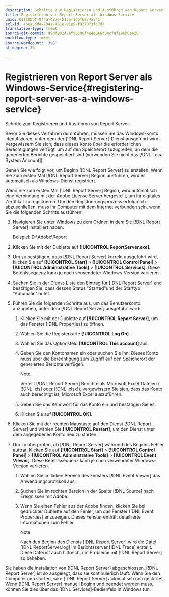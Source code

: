 ```yaml
---
description: Schritte zum Registrieren und Ausführen von Report Server.
title: Registrieren von Report Server als Windows-Service
uuid: 01fc0bbf-9f4a-487e-b1cb-16bf6974a541
exl-id: 46ea5dd4-7041-451e-91e5-f927873fc7d7
translation-type: tm+mt
source-git-commit: d9df90242ef96188f4e4b5e6d04cfef196b0a628
workflow-type: tm+mt
source-wordcount: '398'
ht-degree: 3%

---
```


# Registrieren von Report Server als Windows-Service{#registering-report-server-as-a-windows-service}

Schritte zum Registrieren und Ausführen von Report Server.

Bevor Sie dieses Verfahren durchführen, müssen Sie das Windows-Konto identifizieren, unter dem der [!DNL Report Server]-Dienst ausgeführt wird. Vergewissern Sie sich, dass dieses Konto über die erforderlichen Berechtigungen verfügt, um auf den Speicherort zuzugreifen, an dem die generierten Berichte gespeichert sind (verwenden Sie nicht das [!DNL Local System Account]).

Gehen Sie wie folgt vor, um Beginn [!DNL Report Server] zu erstellen. Wenn Sie zum ersten Mal [!DNL Report Server] Beginn ausführen, wird es automatisch als Windows-Dienst registriert.

Wenn Sie zum ersten Mal [!DNL Report Server] Beginn, wird automatisch eine Verbindung mit der Adobe License Server hergestellt, um Ihr digitales Zertifikat zu registrieren. Um den Registrierungsprozess erfolgreich abzuschließen, muss Ihr Computer mit dem Internet verbunden sein, wenn Sie die folgenden Schritte ausführen.

1. Navigieren Sie unter Windows zu dem Ordner, in dem Sie [!DNL Report Server] installiert haben.

   Beispiel: D:\Adobe\Report

1. Klicken Sie mit der Dublette auf **[!UICONTROL ReportServer.exe]**.
1. Um zu bestätigen, dass [!DNL Report Server] korrekt ausgeführt wird, klicken Sie auf **[!UICONTROL Start]** > **[!UICONTROL Control Panel]** > **[!UICONTROL Administrative Tools]** > **[!UICONTROL Services]**. Diese Befehlssequenz kann je nach verwendeter Windows-Version variieren.
1. Suchen Sie in der Dienst-Liste den Eintrag für [!DNL Report Server] und bestätigen Sie, dass dessen Status &quot;Started&quot;und der Starttyp &quot;Automatic&quot;lautet.
1. Führen Sie die folgenden Schritte aus, um das Benutzerkonto anzugeben, unter dem [!DNL Report Server] ausgeführt wird:

   1. Klicken Sie mit der Dublette auf **[!UICONTROL Report Server]**, um das Fenster [!DNL Properties] zu öffnen.

   1. Wählen Sie die Registerkarte **[!UICONTROL Log On]**.
   1. Wählen Sie das Optionsfeld **[!UICONTROL This account]** aus.
   1. Geben Sie den Kontonamen ein oder suchen Sie ihn. Dieses Konto muss über die Berechtigung zum Zugriff auf den Speicherort der generierten Berichte verfügen.

      >[!NOTE]
      >
      >Verteilt [!DNL Report Server] Berichte als Microsoft Excel-Dateien ( [!DNL .xls] oder [!DNL .xlsx]), vergewissern Sie sich, dass das Konto auch berechtigt ist, Microsoft Excel auszuführen.

   1. Geben Sie das Kennwort für das Konto ein und bestätigen Sie es.
   1. Klicken Sie auf **[!UICONTROL OK]**.

1. Klicken Sie mit der rechten Maustaste auf den Dienst [!DNL Report Server] und wählen Sie **[!UICONTROL Restart]**, um den Dienst unter dem angegebenen Konto neu zu starten.
1. Um zu überprüfen, ob [!DNL Report Server] während des Beginns Fehler auftrat, klicken Sie auf **[!UICONTROL Start]** > **[!UICONTROL Control Panel]** > **[!UICONTROL Administrative Tools]** > **[!UICONTROL Event Viewer]**. Diese Befehlssequenz kann je nach verwendeter Windows-Version variieren.

   1. Wählen Sie im linken Bereich des Fensters [!DNL Event Viewer] das Anwendungsprotokoll aus.
   1. Suchen Sie im rechten Bereich in der Spalte [!DNL Source] nach Ereignissen mit Adobe.
   1. Wenn Sie einen Fehler aus der Adobe finden, klicken Sie bei gedrückter Dublette auf den Fehler, um das Fenster [!DNL Event Properties] anzuzeigen. Dieses Fenster enthält detaillierte Informationen zum Fehler.

      >[!NOTE]
      >
      >Nach den Beginn des Diensts [!DNL Report Server] wird die Datei [!DNL ReportServer.log] im Berichtsserver [!DNL Trace] erstellt. Diese Datei ist auch hilfreich, um Probleme mit [!DNL Report Server] zu beheben.

Sie haben die Installation von [!DNL Report Server] abgeschlossen. [!DNL Report Server] ist so ausgelegt, dass sie kontinuierlich läuft. Wenn Sie den Computer neu starten, wird [!DNL Report Server] automatisch neu gestartet. Wenn [!DNL Report Server] manuell Beginn und beendet werden muss, können Sie dies über das [!DNL Services]-Bedienfeld in Windows tun.
